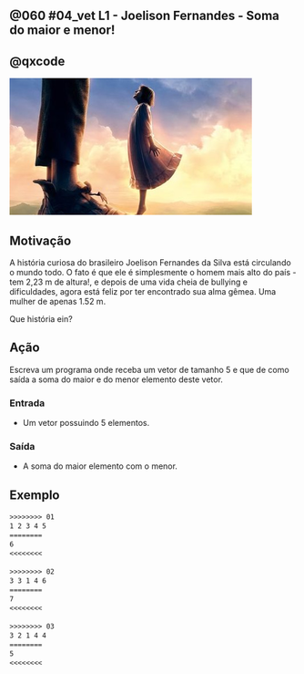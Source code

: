 ## @060 #04_vet L1 - Joelison Fernandes - Soma do maior e menor!
## @qxcode

![](capa.jpg)

## Motivação

A história curiosa do brasileiro Joelison Fernandes da Silva está circulando o mundo todo. O fato é que ele é simplesmente o homem mais alto do país - tem 2,23 m de altura!, e depois de uma vida cheia de bullying e dificuldades, agora está feliz por ter encontrado sua alma gêmea. Uma mulher de apenas 1.52 m.

Que história ein?

## Ação

Escreva um programa onde receba um vetor de tamanho 5 e que de como saída a soma do maior e do menor elemento deste vetor.

### Entrada

*   Um vetor possuindo 5 elementos.

### Saída

*   A soma do maior elemento com o menor.

## Exemplo

```
>>>>>>>> 01
1 2 3 4 5
========
6
<<<<<<<<

>>>>>>>> 02
3 3 1 4 6
========
7
<<<<<<<<

>>>>>>>> 03
3 2 1 4 4
========
5
<<<<<<<<
```

#

<!---
>>>>>>>> 04
1 3 5 9 7
========
10
<<<<<<<<


>>>>>>>> 05
6 4 2 8 10
========
12
<<<<<<<<


>>>>>>>> 06
30 10 11 25 8
========
38
<<<<<<<<

--->
